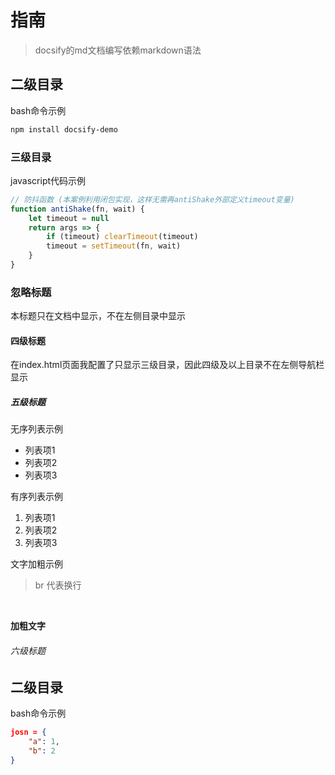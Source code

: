 # 指南
> docsify的md文档编写依赖markdown语法

## 二级目录
bash命令示例
```bash
npm install docsify-demo
```

### 三级目录
javascript代码示例
```javascript
// 防抖函数 (本案例利用闭包实现，这样无需再antiShake外部定义timeout变量)
function antiShake(fn, wait) {
    let timeout = null
    return args => {
        if (timeout) clearTimeout(timeout)
        timeout = setTimeout(fn, wait)
    }
}
```

### 忽略标题 <!-- {docsify-ignore} -->
本标题只在文档中显示，不在左侧目录中显示

#### 四级标题
在index.html页面我配置了只显示三级目录，因此四级及以上目录不在左侧导航栏显示

##### 五级标题
无序列表示例
- 列表项1
- 列表项2
- 列表项3

有序列表示例
1. 列表项1
2. 列表项2
3. 列表项3

文字加粗示例
> br 代表换行
<br/> 

**加粗文字**

###### 六级标题

## 二级目录
bash命令示例
```json
josn = {
    "a": 1,
    "b": 2
}
```